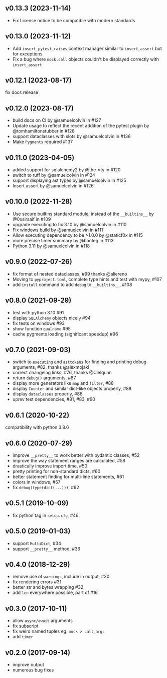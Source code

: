 ## v0.13.3 (2023-11-14)

* Fix License notice to be compatible with modern standards

## v0.13.0 (2023-11-12)

* Add `insert_pytest_raises` context manager similar to `insert_assert` but for exceptions
* Fix a bug where `mock.call` objects couldn't be displayed correctly with `insert_assert`

## v0.12.1 (2023-08-17)

fix docs release

## v0.12.0 (2023-08-17)

* build docs on CI by @samuelcolvin in #127
* Update usage to reflect the recent addition of the pytest plugin by @tomhamiltonstubber in #128
* support dataclasses with slots by @samuelcolvin in #136
* Make `Pygments` required #137

## v0.11.0 (2023-04-05)

* added support for sqlalchemy2 by @the-vty in #120
* switch to ruff by @samuelcolvin in #124
* support displaying ast types by @samuelcolvin in #125
* Insert assert by @samuelcolvin in #126

## v0.10.0 (2022-11-28)

* Use secure builtins standard module, instead of the `__builtins__` by @0xsirsaif in #109
* upgrade executing to fix 3.10 by @samuelcolvin in #110
* Fix windows build by @samuelcolvin in #111
* Allow executing dependency to be >1.0.0 by @staticf0x in #115
* more precise timer summary by @banteg in #113
* Python 3.11 by @samuelcolvin in #118

## v0.9.0 (2022-07-26)

* fix format of nested dataclasses, #99 thanks @aliereno
* Moving to `pyproject.toml`, complete type hints and test with mypy, #107
* add `install` command to add `debug` to `__builtins__`, #108

## v0.8.0 (2021-09-29)

* test with python 3.10 #91
* display `SQLAlchemy` objects nicely #94
* fix tests on windows #93
* show function `qualname` #95
* cache pygments loading (significant speedup) #96

## v0.7.0 (2021-09-03)

* switch to [`executing`](https://pypi.org/project/executing/) and [`asttokens`](https://pypi.org/project/asttokens/)
  for finding and printing debug arguments, #82, thanks @alexmojaki
* correct changelog links, #76, thanks @Cielquan
* return `debug()` arguments, #87
* display more generators like `map` and `filter`, #88
* display `Counter` and similar dict-like objects properly, #88
* display `dataclasses` properly, #88
* uprev test dependencies, #81, #83, #90

## v0.6.1 (2020-10-22)

compatibility with python 3.8.6

## v0.6.0 (2020-07-29)

* improve `__pretty__` to work better with pydantic classes, #52
* improve the way statement ranges are calculated, #58
* drastically improve import time, #50
* pretty printing for non-standard dicts, #60
* better statement finding for multi-line statements, #61
* colors in windows, #57
* fix `debug(type(dict(...)))`, #62

## v0.5.1 (2019-10-09)

* fix python tag in `setup.cfg`, #46

## v0.5.0 (2019-01-03)

* support `MultiDict`, #34
* support `__pretty__` method, #36

## v0.4.0 (2018-12-29)

* remove use of `warnings`, include in output, #30
* fix rendering errors #31
* better str and bytes wrapping #32
* add `len` everywhere possible, part of #16

## v0.3.0 (2017-10-11)

* allow `async/await` arguments
* fix subscript
* fix weird named tuples eg. `mock > call_args`
* add `timer`

## v0.2.0 (2017-09-14)

* improve output
* numerous bug fixes
